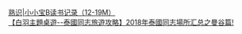   
[熟识|小小宝B读书记录（12-19M）](http://www.dianyue.me/archives/469/rovbrzeubliw4ynk/)  
[【白羽主題桌遊--泰國同志旅遊攻略】2018年泰國同志場所汇总之曼谷篇!](http://www.dianyue.me/archives/132/cnepcz9mkk18l560/)
